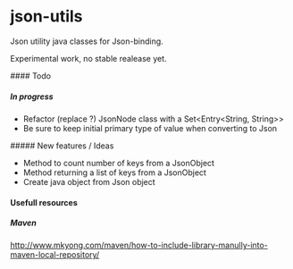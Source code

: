 # json-utils
Json utility java classes for Json-binding.

Experimental work, no stable realease yet.

#### Todo

##### In progress

- Refactor (replace ?) JsonNode class with a Set<Entry<String, String>>
- Be sure to keep initial primary type of value when converting to Json

##### New features / Ideas

- Method to count number of keys from a JsonObject
- Method returning a list of keys from a JsonObject
- Create java object from Json object

#### Usefull resources 

##### Maven

http://www.mkyong.com/maven/how-to-include-library-manully-into-maven-local-repository/
